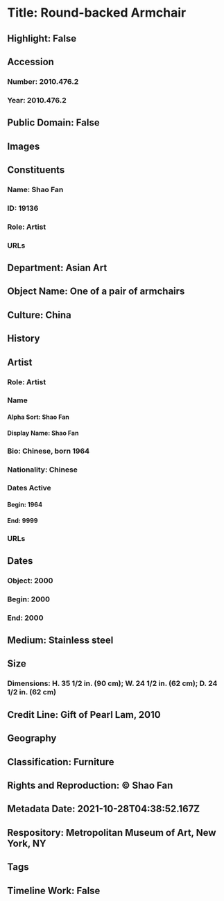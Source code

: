# Title: Round-backed Armchair
## Highlight: False
## Accession
### Number: 2010.476.2
### Year: 2010.476.2
## Public Domain: False
## Images
## Constituents
### Name: Shao Fan
### ID: 19136
### Role: Artist
### URLs
## Department: Asian Art
## Object Name: One of a pair of armchairs
## Culture: China
## History
## Artist
### Role: Artist
### Name
#### Alpha Sort: Shao Fan
#### Display Name: Shao Fan
### Bio: Chinese, born 1964
### Nationality: Chinese
### Dates Active
#### Begin: 1964
#### End: 9999
### URLs
## Dates
### Object: 2000
### Begin: 2000
### End: 2000
## Medium: Stainless steel
## Size
### Dimensions: H. 35 1/2 in. (90 cm); W. 24 1/2 in. (62 cm); D. 24 1/2 in. (62 cm)
## Credit Line: Gift of Pearl Lam, 2010
## Geography
## Classification: Furniture
## Rights and Reproduction: © Shao Fan
## Metadata Date: 2021-10-28T04:38:52.167Z
## Respository: Metropolitan Museum of Art, New York, NY
## Tags
## Timeline Work: False